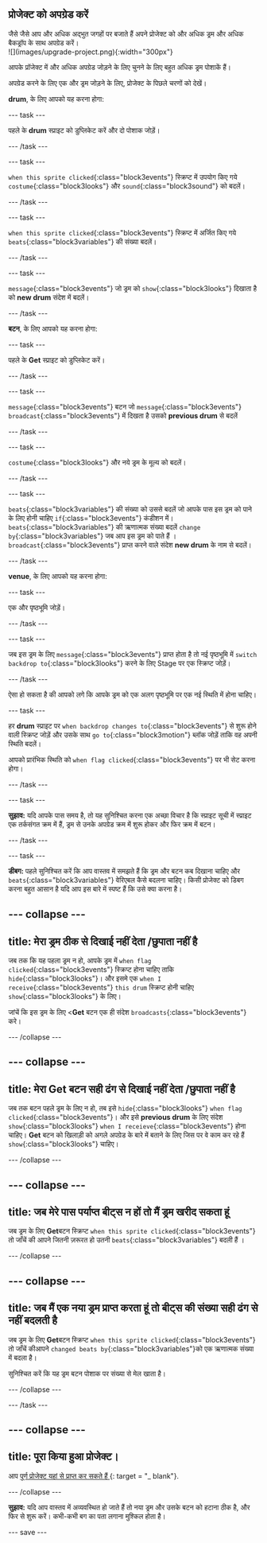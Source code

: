 ## प्रोजेक्ट को अपग्रेड करें

<div style="display: flex; flex-wrap: wrap">
<div style="flex-basis: 200px; flex-grow: 1; margin-right: 15px;">
जैसे जैसे आप और अधिक अद्भुत जगहों पर बजाते हैं अपने प्रोजेक्ट को और अधिक ड्रम और अधिक बैकड्रॉप के साथ अपग्रेड करें। 
</div>
<div>
![](images/upgrade-project.png){:width="300px"}
</div>
</div>

आपके प्रॉजेक्ट में और अधिक अपग्रेड जोड़ने के लिए चुनने के लिए बहुत अधिक ड्रम पोशाकें हैं।

अपग्रेड करने के लिए एक और ड्रम जोड़ने के लिए, प्रोजेक्ट के पिछले चरणों को देखें।

**drum**, के लिए आपको यह करना होगा:

--- task ---

पहले के **drum** स्प्राइट को डुप्लिकेट करें और दो पोशाक जोड़ें।

--- /task ---

--- task ---

`when this sprite clicked`{:class="block3events"} स्क्रिप्ट में उपयोग किए गये `costume`{:class="block3looks"} और `sound`{:class="block3sound"} को बदलें।

--- /task ---

--- task ---

`when this sprite clicked`{:class="block3events"} स्क्रिप्ट में अर्जित किए गये `beats`{:class="block3variables"} की संख्या बदलें।

--- /task ---

--- task ---

`message`{:class="block3events"} जो ड्रम को `show`{:class="block3looks"} दिखाता है को **new drum** संदेश में बदलें।

--- /task ---

**बटन**, के लिए आपको यह करना होगा:

--- task ---

पहले के **Get** स्प्राइट को डुप्लिकेट करें।

--- /task ---

--- task ---

`message`{:class="block3events"} बटन जो `message`{:class="block3events"} `broadcast`{:class="block3events"} में दिखता है उसको **previous drum** से बदलें

--- /task ---

--- task ---

`costume`{:class="block3looks"} और नये ड्रम के मूल्य को बदलें।

--- /task ---

--- task ---

`beats`{:class="block3variables"} की संख्या को उससे बदलें जो आपके पास इस ड्रम को पाने के लिए होनी चाहिए `if`{:class="block3events"} कंडीशन में। `beats`{:class="block3variables"} की ऋणात्मक संख्या बदलें `change by`{:class="block3variables"} जब आप इस ड्रम को पाते हैं । `broadcast`{:class="block3events"} प्राप्त करने वाले संदेश **new drum** के नाम से बदलें।

--- /task ---

**venue**, के लिए आपको यह करना होगा:

--- task ---

एक और पृष्ठभूमि जोड़ें।

--- /task ---

--- task ---

जब इस ड्रम के लिए `message`{:class="block3events"} प्राप्त होता है तो नई पृष्ठभूमि में `switch backdrop to`{:class="block3looks"} करने के लिए Stage पर एक स्क्रिप्ट जोड़ें।

--- /task ---

ऐसा हो सकता है की आपको लगे कि आपके ड्रम को एक अलग पृष्ठभूमि पर एक नई स्थिति में होना चाहिए।

--- task ---

हर **drum** स्प्राइट पर `when backdrop changes to`{:class="block3events"} से शुरू होने वाली स्क्रिप्ट जोड़ें और उसके साथ `go to`{:class="block3motion"} ब्लॉक जोड़ें ताकि वह अपनी स्थिति बदलें।

आपको प्रारंभिक स्थिति को `when flag clicked`{:class="block3events"} पर भी सेट करना होगा।

--- /task ---

--- task ---

**सुझाव:** यदि आपके पास समय है, तो यह सुनिश्चित करना एक अच्छा विचार है कि स्प्राइट सूची में स्प्राइट एक तर्कसंगत क्रम में हैं, ड्रम से उनके अपग्रेड क्रम में शुरू होकर और फिर क्रम में बटन।

--- /task ---

--- task ---

**डीबग:** पहले सुनिश्चित करें कि आप वास्तव में समझते हैं कि ड्रम और बटन कब दिखाना चाहिए और `beats`{:class="block3variables"} वेरिएबल कैसे बदलना चाहिए। किसी प्रोजेक्ट को डिबग करना बहुत आसान है यदि आप इस बारे में स्पष्ट हैं कि उसे क्या करना है।

--- collapse ---
---
title: मेरा ड्रम ठीक से दिखाई नहीं देता /छुपाता नहीं है
---

जब तक कि यह पहला ड्रम न हो, आपके ड्रम में `when flag clicked`{:class="block3events"} स्क्रिप्ट होना चाहिए ताकि `hide`{:class="block3looks"}। और इसमे एक `when I receive`{:class="block3events"} `this drum` स्क्रिप्ट होनी चाहिए `show`{:class="block3looks"} के लिए।

जांचें कि इस ड्रम के लिए <**Get** बटन एक ही संदेश `broadcasts`{:class="block3events"} करे।


--- /collapse ---

--- collapse ---
---
title: मेरा Get बटन सही ढंग से दिखाई नहीं देता /छुपाता नहीं है
---

जब तक बटन पहले ड्रम के लिए न हो, तब इसे `hide`{:class="block3looks"} `when flag clicked`{:class="block3events"}। और इसे **previous drum** के लिए संदेश `show`{:class="block3looks"} `when I receieve`{:class="block3events"} होना चाहिए। **Get** बटन को खिलाड़ी को अगले अपग्रेड के बारे में बताने के लिए जिस पर वे काम कर रहे हैं `show`{:class="block3looks"} चाहिए।

--- /collapse ---

--- collapse ---
---
title: जब मेरे पास पर्याप्त बीट्स न हों तो मैं ड्रम खरीद सकता हूं
---

जब ड्रम के लिए **Get**बटन स्क्रिप्ट `when this sprite clicked`{:class="block3events"} तो जाँचें की आपने जितनी ज़रूरत हो उतनी `beats`{:class="block3variables"} बदली हैं ।

--- /collapse ---

--- collapse ---
---
title: जब मैं एक नया ड्रम प्राप्त करता हूं तो बीट्स की संख्या सही ढंग से नहीं बदलती है
---

जब ड्रम के लिए **Get**बटन स्क्रिप्ट `when this sprite clicked`{:class="block3events"} तो जाँचें कीआपने `changed beats by`{:class="block3variables"}को एक ऋणात्मक संख्या में बदला है।

सुनिश्चित करें कि यह ड्रम बटन पोशाक पर संख्या से मेल खाता है।

--- /collapse ---

--- /task ---

--- collapse ---
---
title: पूरा किया हुआ प्रोजेक्ट।
---

आप [ पूर्ण प्रोजेक्ट यहां से प्राप्त कर सकते हैं ](https://scratch.mit.edu/projects/522323676/) {: target = "_ blank"}.

--- /collapse ---

**सुझाव:** यदि आप वास्तव में अव्यवस्थित हो जाते हैं तो नया ड्रम और उसके बटन को हटाना ठीक है, और फिर से शुरू करें। कभी-कभी बग का पता लगाना मुश्किल होता है।

--- save ---
